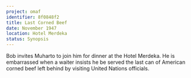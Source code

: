 ```yaml
---
project: omaf
identifier: 8f0848f2
title: Last Corned Beef
date: November 1947 
location: Hotel Merdeka
status: Synopsis
---
```


Bob invites Muharto to join him for dinner at the Hotel Merdeka. He is embarrassed
when a waiter insists he be served the last can of American corned beef
left behind by visiting United Nations officials. 